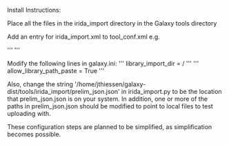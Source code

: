 Install Instructions:

Place all the files in the irida_import directory in the Galaxy tools directory

Add an entry for irida_import.xml to tool_conf.xml
e.g.

'''
<tool file="irida_import/irida_import.xml" />
'''

Modify the following lines in galaxy.ini:
'''
library_import_dir = /
'''
'''
allow_library_path_paste = True
'''

Also, change the string '/home/jthiessen/galaxy-dist/tools/irida_import/prelim_json.json' in irida_import.py to be the location that prelim_json.json is on your system. In addition, one or more of the paths in prelim_json.json should be modified to point to local files to test uploading with. 

These configuration steps are planned to be simplified, as simplification becomes possible.

